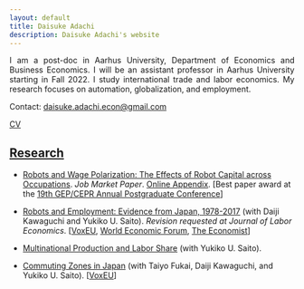 ```yaml
---
layout: default
title: Daisuke Adachi
description: Daisuke Adachi's website
---
```


<p align="justify">I am a post-doc in Aarhus University, Department of Economics and Business Economics. I will be an assistant professor in Aarhus University starting in Fall 2022. I study international trade and labor economics. My research focuses on automation, globalization, and employment.</p>

Contact: [daisuke.adachi.econ@gmail.com](mailto:daisuke.adachi.econ@gmail.com)

[CV](assets/Daisuke_Adachi_CV_latest.pdf)

## [Research](./research.html)

- [Robots and Wage Polarization: The Effects of Robot Capital across Occupations](./assets/papers/draft_JMP_adachi_latest.pdf). *Job Market Paper*. [Online Appendix](./assets/papers/draft_JMP_adachi_latest_OA.pdf). [Best paper award at the [19th GEP/CEPR Annual Postgraduate Conference](https://www.nottingham.ac.uk/gep/news-events/conferences/2020-21/postgrad-conference-2021.aspx)]




- [Robots and Employment: Evidence from Japan, 1978-2017](./assets/papers/robot_japan_latest.pdf) (with Daiji Kawaguchi and Yukiko U. Saito). *Revision requested at Journal of Labor Economics*. [[VoxEU](https://voxeu.org/article/robots-and-employment-evidence-japan), [World Economic Forum](https://www.weforum.org/agenda/2021/02/robots-artificial-intelligence-japan/), [The Economist](https://www.economist.com/finance-and-economics/2022/01/22/economists-are-revising-their-views-on-robots-and-jobs)]

  

- [Multinational Production and Labor Share](./assets/papers/multinational_thaiflood_latest.pdf) (with Yukiko U. Saito).

  

- [Commuting Zones in Japan](./assets/papers/commuting_zone_latest.pdf) (with Taiyo Fukai, Daiji Kawaguchi, and Yukiko U. Saito). [[VoxEU](https://voxeu.org/article/commuting-zones-japan)]

<!--

## [Others](./others.html)

[automated cover-letter generator](https://github.com/daisukeadachi/cover) for academic job market candidates 

-->
